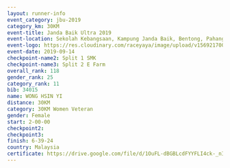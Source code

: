 ```yaml
---
layout: runner-info 
event_category: jbu-2019 
category_km: 30KM 
event-title: Janda Baik Ultra 2019 
event-location: Sekolah Kebangsaan, Kampung Janda Baik, Bentong, Pahang, Malaysia 
event-logo: https://res.cloudinary.com/raceyaya/image/upload/v1569217009/logo/janda-baik_vch1pc.jpg 
event-date: 2019-09-14 
checkpoint-name2: Split 1 SMK 
checkpoint-name3: Split 2 E Farm 
overall_rank: 118
gender_rank: 25
category_rank: 11
bib: 34015
name: WONG HSIN YI
distance: 30KM
category: 30KM Women Veteran
gender: Female
start: 2-00-00
checkpoint2: 
checkpoint3: 
finish: 6-39-24
country: Malaysia
certificate: https://drive.google.com/file/d/1OuFL-dBGBLcdFYYFLI4ck-_nIlrHfoLD/view?usp=sharing
---
```

